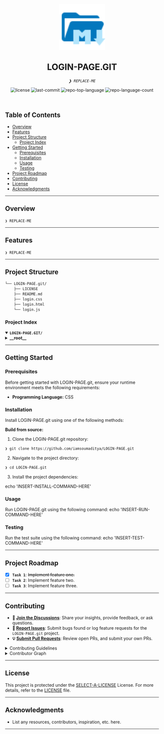 <p align="center">
    <img src="https://raw.githubusercontent.com/PKief/vscode-material-icon-theme/ec559a9f6bfd399b82bb44393651661b08aaf7ba/icons/folder-markdown-open.svg" align="center" width="30%">
</p>
<p align="center"><h1 align="center">LOGIN-PAGE.GIT</h1></p>
<p align="center">
	<em><code>❯ REPLACE-ME</code></em>
</p>
<p align="center">
	<img src="https://img.shields.io/github/license/iamsoumaditya/LOGIN-PAGE.git?style=default&logo=opensourceinitiative&logoColor=white&color=0080ff" alt="license">
	<img src="https://img.shields.io/github/last-commit/iamsoumaditya/LOGIN-PAGE.git?style=default&logo=git&logoColor=white&color=0080ff" alt="last-commit">
	<img src="https://img.shields.io/github/languages/top/iamsoumaditya/LOGIN-PAGE.git?style=default&color=0080ff" alt="repo-top-language">
	<img src="https://img.shields.io/github/languages/count/iamsoumaditya/LOGIN-PAGE.git?style=default&color=0080ff" alt="repo-language-count">
</p>
<p align="center"><!-- default option, no dependency badges. -->
</p>
<p align="center">
	<!-- default option, no dependency badges. -->
</p>
<br>

##  Table of Contents

- [ Overview](#-overview)
- [ Features](#-features)
- [ Project Structure](#-project-structure)
  - [ Project Index](#-project-index)
- [ Getting Started](#-getting-started)
  - [ Prerequisites](#-prerequisites)
  - [ Installation](#-installation)
  - [ Usage](#-usage)
  - [ Testing](#-testing)
- [ Project Roadmap](#-project-roadmap)
- [ Contributing](#-contributing)
- [ License](#-license)
- [ Acknowledgments](#-acknowledgments)

---

##  Overview

<code>❯ REPLACE-ME</code>

---

##  Features

<code>❯ REPLACE-ME</code>

---

##  Project Structure

```sh
└── LOGIN-PAGE.git/
    ├── LICENSE
    ├── README.md
    ├── login.css
    ├── login.html
    └── login.js
```


###  Project Index
<details open>
	<summary><b><code>LOGIN-PAGE.GIT/</code></b></summary>
	<details> <!-- __root__ Submodule -->
		<summary><b>__root__</b></summary>
		<blockquote>
			<table>
			<tr>
				<td><b><a href='https://github.com/iamsoumaditya/LOGIN-PAGE.git/blob/master/login.css'>login.css</a></b></td>
				<td><code>❯ REPLACE-ME</code></td>
			</tr>
			<tr>
				<td><b><a href='https://github.com/iamsoumaditya/LOGIN-PAGE.git/blob/master/login.js'>login.js</a></b></td>
				<td><code>❯ REPLACE-ME</code></td>
			</tr>
			<tr>
				<td><b><a href='https://github.com/iamsoumaditya/LOGIN-PAGE.git/blob/master/login.html'>login.html</a></b></td>
				<td><code>❯ REPLACE-ME</code></td>
			</tr>
			</table>
		</blockquote>
	</details>
</details>

---
##  Getting Started

###  Prerequisites

Before getting started with LOGIN-PAGE.git, ensure your runtime environment meets the following requirements:

- **Programming Language:** CSS


###  Installation

Install LOGIN-PAGE.git using one of the following methods:

**Build from source:**

1. Clone the LOGIN-PAGE.git repository:
```sh
❯ git clone https://github.com/iamsoumaditya/LOGIN-PAGE.git
```

2. Navigate to the project directory:
```sh
❯ cd LOGIN-PAGE.git
```

3. Install the project dependencies:

echo 'INSERT-INSTALL-COMMAND-HERE'



###  Usage
Run LOGIN-PAGE.git using the following command:
echo 'INSERT-RUN-COMMAND-HERE'

###  Testing
Run the test suite using the following command:
echo 'INSERT-TEST-COMMAND-HERE'

---
##  Project Roadmap

- [X] **`Task 1`**: <strike>Implement feature one.</strike>
- [ ] **`Task 2`**: Implement feature two.
- [ ] **`Task 3`**: Implement feature three.

---

##  Contributing

- **💬 [Join the Discussions](https://github.com/iamsoumaditya/LOGIN-PAGE.git/discussions)**: Share your insights, provide feedback, or ask questions.
- **🐛 [Report Issues](https://github.com/iamsoumaditya/LOGIN-PAGE.git/issues)**: Submit bugs found or log feature requests for the `LOGIN-PAGE.git` project.
- **💡 [Submit Pull Requests](https://github.com/iamsoumaditya/LOGIN-PAGE.git/blob/main/CONTRIBUTING.md)**: Review open PRs, and submit your own PRs.

<details closed>
<summary>Contributing Guidelines</summary>

1. **Fork the Repository**: Start by forking the project repository to your github account.
2. **Clone Locally**: Clone the forked repository to your local machine using a git client.
   ```sh
   git clone https://github.com/iamsoumaditya/LOGIN-PAGE.git
   ```
3. **Create a New Branch**: Always work on a new branch, giving it a descriptive name.
   ```sh
   git checkout -b new-feature-x
   ```
4. **Make Your Changes**: Develop and test your changes locally.
5. **Commit Your Changes**: Commit with a clear message describing your updates.
   ```sh
   git commit -m 'Implemented new feature x.'
   ```
6. **Push to github**: Push the changes to your forked repository.
   ```sh
   git push origin new-feature-x
   ```
7. **Submit a Pull Request**: Create a PR against the original project repository. Clearly describe the changes and their motivations.
8. **Review**: Once your PR is reviewed and approved, it will be merged into the main branch. Congratulations on your contribution!
</details>

<details closed>
<summary>Contributor Graph</summary>
<br>
<p align="left">
   <a href="https://github.com{/iamsoumaditya/LOGIN-PAGE.git/}graphs/contributors">
      <img src="https://contrib.rocks/image?repo=iamsoumaditya/LOGIN-PAGE.git">
   </a>
</p>
</details>

---

##  License

This project is protected under the [SELECT-A-LICENSE](https://choosealicense.com/licenses) License. For more details, refer to the [LICENSE](https://choosealicense.com/licenses/) file.

---

##  Acknowledgments

- List any resources, contributors, inspiration, etc. here.

---
